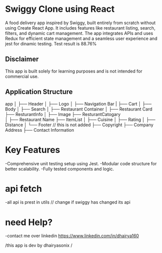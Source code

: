 # Swiggy Clone using React  
A food delivery app inspired by Swiggy, built entirely from scratch without using Create React App. It includes features like restaurant listing, search, filters, and dynamic cart management. The app integrates APIs and uses Redux for efficient state management and a seamless user experience and jest for dinamic testing. Test result is 88.76%

## Disclaimer  
This app is built solely for learning purposes and is not intended for commercial use.  

## Application Structure


app
│
├── Header
│   ├── Logo
│   ├── Navigation Bar
|   ├── Cart
│
├── Body
│   ├── Search
│   ├── Restaurant Container
│       ├── Restaurant Card    ├── ResturantInfo
│           ├── Image                   ├── ResturantCatogary  
│           ├── Restaurant Name              ├── ItemList
│           ├── Cuisine
│           ├── Rating
│           ├── Distance
│
└── Footer // this is not added
    ├── Copyright 
    ├── Company Address
    ├── Contact Information

# Key Features
-Comprehensive unit testing setup using Jest.
-Modular code structure for better scalability.
-Fully tested components and logic.

# api fetch
-all api is prest in utils // change if swiggy has changed its api

# need Help?
-contact me over linkedin https://www.linkedin.com/in/dhairya160

/this app is dev by dhairyasonix /
